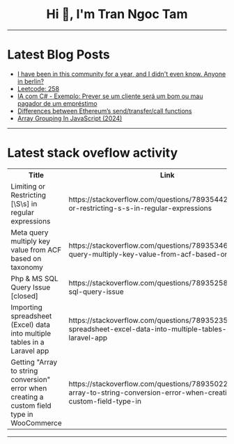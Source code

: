 <h1 align="center">Hi 👋, I'm Tran Ngoc Tam</h1>

---

# Latest Blog Posts 
<!-- BLOG-POST-LIST:START -->
- [I have been in this community for a year, and I didn&#39;t even know. Anyone in berlin?](https://dev.to/max1234/i-have-been-in-this-community-for-a-year-and-i-didnt-even-know-eka)
- [Leetcode: 258](https://dev.to/saifulire/leetcode-258-2ge0)
- [IA com C# - Exemplo: Prever se um cliente será um bom ou mau pagador de um empréstimo](https://dev.to/juarezasjunior/ia-com-c-exemplo-prever-se-um-cliente-sera-um-bom-ou-mau-pagador-de-um-emprestimo-j25)
- [Differences between Ethereum’s send/transfer/call functions](https://dev.to/110nard0/understanding-ethereums-sendtransfercall-functions-2f1m)
- [Array Grouping In JavaScript &lpar;2024&rpar;](https://dev.to/ahmedturaj/array-grouping-in-javascript-2024-3o1h)
<!-- BLOG-POST-LIST:END -->

---

# Latest stack oveflow activity
<table>
  <tr><th>Title</th><th>Link</th></tr>
  <!-- STACKOVERFLOW:START --><tr><td>Limiting or Restricting [\S\s] in regular expressions</td><td>https://stackoverflow.com/questions/78935442/limiting-or-restricting-s-s-in-regular-expressions</td></tr><tr><td>Meta query multiply key value from ACF based on taxonomy</td><td>https://stackoverflow.com/questions/78935346/meta-query-multiply-key-value-from-acf-based-on-taxonomy</td></tr><tr><td>Php &amp; MS SQL Query Issue [closed]</td><td>https://stackoverflow.com/questions/78935258/php-ms-sql-query-issue</td></tr><tr><td>Importing spreadsheet &lpar;Excel&rpar; data into multiple tables in a Laravel app</td><td>https://stackoverflow.com/questions/78935235/importing-spreadsheet-excel-data-into-multiple-tables-in-a-laravel-app</td></tr><tr><td>Getting &quot;Array to string conversion&quot; error when creating a custom field type in WooCommerce</td><td>https://stackoverflow.com/questions/78935022/getting-array-to-string-conversion-error-when-creating-a-custom-field-type-in</td></tr><!-- STACKOVERFLOW:END -->
</table>

---


